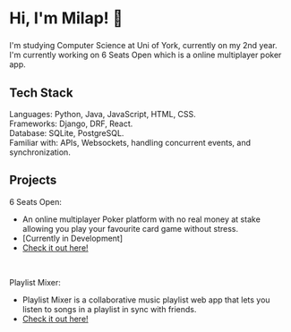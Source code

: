 <h1 align="left">Hi, I'm Milap! 👋</h1>

###

I'm studying Computer Science at Uni of York, currently on my 2nd year.
<br>I'm currently working on 6 Seats Open which is a online multiplayer poker app.

###


###

<p align="left">
  <h2 align="left">Tech Stack</h2>
  Languages: Python, Java, JavaScript, HTML, CSS.
  <br>Frameworks: Django, DRF, React.
  <br>Database: SQLite, PostgreSQL.
  <br>Familiar with: APIs, Websockets, handling concurrent events, and synchronization.  

  <h2 align="left">Projects</h2>
  6 Seats Open:
  
  - An online multiplayer Poker platform with no real money at stake allowing you play your favourite card game without stress.
  - [Currently in Development]
  - [Check it out here!](https://github.com/milapk/6-Seats-Open)

  <br>

  Playlist Mixer:

  - Playlist Mixer is a collaborative music playlist web app that lets you listen to songs in a playlist in sync with friends.
  - [Check it out here!](https://github.com/milapk/Playlist-Mixer)


  <br>  
